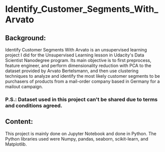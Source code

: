 # Identify_Customer_Segments_With_Arvato
## Background: 
Identify Customer Segments With Arvato is an unsupervised learning project I did for the Unsupervised Learning lesson in Udacity's Data Scientist Nanodegree program. Its main objective is to first preprocess, feature engineer, and perform dimensionality reduction with PCA to the dataset provided by Arvato Bertelsmann, and then use clustering techniques to analyze and identify the most likely customer segments to be purchasers of products from a mail-order company based in Germany for a mailout campaign.
<br>
### P.S.: Dataset used in this project can't be shared due to terms and conditions agreed.
## Content: 
This project is mainly done on Jupyter Notebook and done in Python. The Python libraries used were Numpy, pandas, seaborn, scikit-learn, and Matplotlib. 
